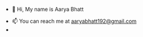 - 👋 Hi, My name is Aarya Bhatt


<!-- 
- 👀 I’m interested in ...
- 🌱 I’m currently learning ...
- 💞️ I’m looking to collaborate on ... -->
- 📫 You can reach me at aaryabhatt192@gmail.com
- 


